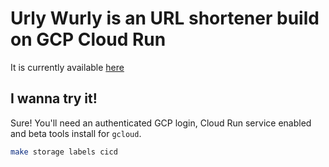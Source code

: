 # Urly Wurly is an URL shortener build on GCP Cloud Run

It is currently available [here](https://w.crlabs.cloud)

## I wanna try it!

Sure! You'll need an authenticated GCP login, Cloud Run service enabled and beta tools install for `gcloud`.

```bash
make storage labels cicd
```
